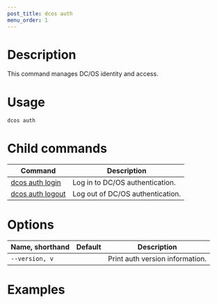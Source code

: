 ```yaml
---
post_title: dcos auth
menu_order: 1
---
```


# Description
This command manages DC/OS identity and access.

# Usage

```bash
dcos auth 
```

# Child commands

| Command | Description |
|---------|-------------|
| [dcos auth login](/docs/1.9/usage/cli/command-reference/dcos-auth-login/)   |   Log in to DC/OS authentication.  |  
| [dcos auth logout](/docs/1.9/usage/cli/command-reference/dcos-auth-logout/)   |  Log out of DC/OS authentication.  |  

# Options

| Name, shorthand | Default | Description |
|---------|-------------|-------------|
| `--version, v`   |             | Print auth version information. |

# Examples